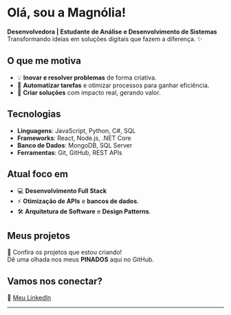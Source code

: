 # Olá, sou a Magnólia!  
**Desenvolvedora | Estudante de Análise e Desenvolvimento de Sistemas**  
Transformando ideias em soluções digitais que fazem a diferença. ✨

## O que me motiva

- 💡 **Inovar e resolver problemas** de forma criativa.
- 🔧 **Automatizar tarefas** e otimizar processos para ganhar eficiência.
- 🌱 **Criar soluções** com impacto real, gerando valor.

## Tecnologias 

- **Linguagens**: JavaScript, Python, C#, SQL
- **Frameworks**: React, Node.js, .NET Core
- **Banco de Dados**: MongoDB, SQL Server
- **Ferramentas**: Git, GitHub, REST APIs

## Atual foco em

- 💻 **Desenvolvimento Full Stack** 
- ⚡ **Otimização de APIs** e **bancos de dados**.
- 🛠️ **Arquitetura de Software** e **Design Patterns**.

## Meus projetos

📂 Confira os projetos que estou criando!  
Dê uma olhada nos meus **PINADOS** aqui no GitHub.

## Vamos nos conectar?

🔗 [Meu LinkedIn](https://www.linkedin.com/in/magn%C3%B3lia-hiller/)

---
